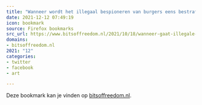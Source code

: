 ```yaml
---
title: "Wanneer wordt het illegaal bespioneren van burgers eens bestraft? – Bits of Freedom"
date: 2021-12-12 07:49:19
icon: bookmark
source: Firefox bookmarks
src_url: https://www.bitsoffreedom.nl/2021/10/18/wanneer-gaat-illegale-spionage-van-burgers-worden-bestraft/
domains:
- bitsoffreedom.nl
2021: "12"
categories:
- twitter
- facebook
- art

---
```

Deze bookmark kan je vinden op [bitsoffreedom.nl](https://www.bitsoffreedom.nl/2021/10/18/wanneer-gaat-illegale-spionage-van-burgers-worden-bestraft/).
